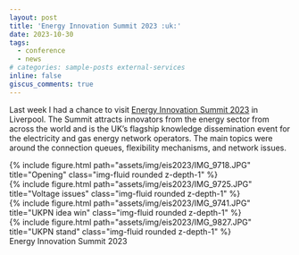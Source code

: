```yaml
---
layout: post
title: 'Energy Innovation Summit 2023 :uk:'
date: 2023-10-30
tags:
  - conference
  - news
# categories: sample-posts external-services
inline: false
giscus_comments: true
---
```


Last week I had a chance to visit [Energy Innovation Summit 2023](https://www.energyinnovationsummit.org.uk/) in Liverpool. The Summit attracts innovators from the energy sector from across the world and is the UK’s flagship knowledge dissemination event for the electricity and gas energy network operators. The main topics were around the connection queues, flexibility mechanisms, and network issues.

<div class="row">
    <div class="col-sm mt-3 mt-md-0">
        {% include figure.html path="assets/img/eis2023/IMG_9718.JPG" title="Opening" class="img-fluid rounded z-depth-1" %}
    </div>
    <div class="col-sm mt-3 mt-md-0">
        {% include figure.html path="assets/img/eis2023/IMG_9725.JPG" title="Voltage issues" class="img-fluid rounded z-depth-1" %}
    </div>
    <div class="col-sm mt-3 mt-md-0">
        {% include figure.html path="assets/img/eis2023/IMG_9741.JPG" title="UKPN idea win" class="img-fluid rounded z-depth-1" %}
    </div>
    <div class="col-sm mt-3 mt-md-0">
        {% include figure.html path="assets/img/eis2023/IMG_9827.JPG" title="UKPN stand" class="img-fluid rounded z-depth-1" %}
    </div>
</div>
<div class="caption">
    Energy Innovation Summit 2023
</div>
